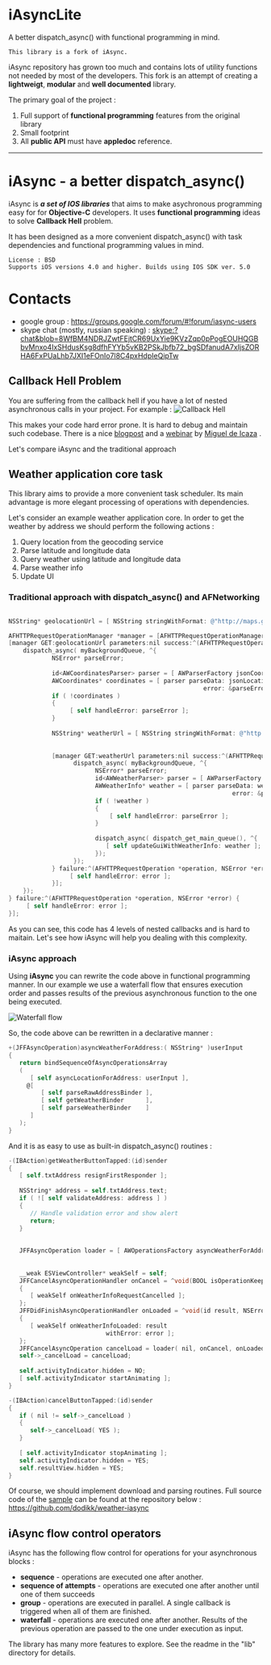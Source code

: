 iAsyncLite
==========

A better dispatch_async() with functional programming in mind.

```
This library is a fork of iAsync. 
```

iAsync repository has grown too much and contains lots of utility functions not needed by most of the developers. This fork is an attempt of creating a **lightweigt**, **modular** and **well documented** library.

The primary goal of the project :

1. Full support of **functional programming** features from the original library
2. Small footprint
3. All **public API** must have **appledoc** reference. 

-------


# iAsync - a better dispatch_async()
iAsync is ***a set of IOS libraries*** that aims to make asychronous programming easy for for **Objective-C** developers. 
It uses **functional programming** ideas to solve **Callback Hell** problem.

It has been designed as a more convenient dispatch_async() with task dependencies and functional programming values in mind.


```
License : BSD
Supports iOS versions 4.0 and higher. Builds using IOS SDK ver. 5.0
```
# Contacts

* google group : <https://groups.google.com/forum/#!forum/iasync-users>
* skype chat (mostly, russian speaking) : <skype:?chat&blob=8WfBM4NDRJZwtFEjtCR69UxYie9KVzZqp0pPogEOUHQGBbvMnxo4IxSHdusKsg8dfhFYYb5vKB2PSkJbfb72_bgSDfanudA7xIjsZORHA6FxPUaLhb7JXI1eFOnIo7l8C4pxHdpIeQipTw>


## Callback Hell Problem
You are suffering from the callback hell if you have a lot of nested asynchronous calls in your project. For example :
![Callback Hell](https://github.com/EmbeddedSources/iAsync/raw/master/readme/1-Callback-Hell.png)


This makes your code hard error prone. It is hard to debug and maintain such codebase. 
There is a nice [blogpost](http://tirania.org/blog/archive/2013/Aug-15.html) and a [webinar](http://blog.xamarin.com/csharp-async-on-ios-and-android/) by [Miguel de Icaza](https://github.com/migueldeicaza) .

Let's compare iAsync and the traditional approach 


## Weather application core task
This library aims to provide a more convenient task scheduler. Its main advantage is more elegant processing of operations with dependencies.

Let's consider an example weather application core. In order to get the weather by address we should perform the following  actions :

1. Query location from the geocoding service
2. Parse latitude and longitude data
3. Query weather using latitude and longitude data
4. Parse weather info 
5. Update UI


### Traditional approach with dispatch_async() and AFNetworking
```objective-c

NSString* geolocationUrl = [ NSString stringWithFormat: @"http://maps.googleapis.com/maps/api/geocode/json?sensor=true&address=%@", @"Kiev"];

AFHTTPRequestOperationManager *manager = [AFHTTPRequestOperationManager manager];
[manager GET:geolocationUrl parameters:nil success:^(AFHTTPRequestOperation *operation, id jsonLocation) {
    dispatch_async( myBackgroundQueue, ^{
            NSError* parseError;
    
            id<AWCoordinatesParser> parser = [ AWParserFactory jsonCoordinatesParser ];
            AWCoordinates* coordinates = [ parser parseData: jsonLocation
                                                      error: &parseError ];
            if ( !coordinates )                                          
            {
                 [ self handleError: parseError ];
            }                                          
                                                     
            NSString* weatherUrl = [ NSString stringWithFormat: @"http://api.openweathermap.org/data/2.5/weather?lat=%1.2f&lon=%1.2f", coordinates.latitude, coordinates.longitude ];
            
            
            [manager GET:weatherUrl parameters:nil success:^(AFHTTPRequestOperation *operation, id jsonWeather) {
                  dispatch_async( myBackgroundQueue, ^{
                        NSError* parseError;
                        id<AWWeatherParser> parser = [ AWParserFactory jsonWeatherParser ];
                        AWWeatherInfo* weather = [ parser parseData: weatherJson
                                                              error: &parseError ];
                        if ( !weather )                                          
                        {
                            [ self handleError: parseError ];
                        }                                          
                        
                        dispatch_async( dispatch_get_main_queue(), ^{
                           [ self updateGuiWithWeatherInfo: weather ];
                        });
                  });
            } failure:^(AFHTTPRequestOperation *operation, NSError *error) {
                 [ self handleError: error ];
            }];
    });
} failure:^(AFHTTPRequestOperation *operation, NSError *error) {
     [ self handleError: error ];
}];
```

As you can see, this code has 4 levels of nested callbacks and is hard to maitain. Let's see how iAsync will help you dealing with this complexity.



### iAsync approach
Using **iAsync** you can rewrite the code above in functional programming manner. In our example we use a waterfall flow that ensures execution order and passes results of the previous asynchronous function to the one being executed. 

![Waterfall flow](https://github.com/EmbeddedSources/iAsync/raw/master/readme/2-Waterfall.png)


So, the code above can be rewritten in a declarative manner :

```objective-c
+(JFFAsyncOperation)asyncWeatherForAddress:( NSString* )userInput
{
   return bindSequenceOfAsyncOperationsArray
   (
      [ self asyncLocationForAddress: userInput ],
     @[
         [ self parseRawAddressBinder ],
         [ self getWeatherBinder      ],
         [ self parseWeatherBinder    ]
      ]
   );
}
```

And it is as easy to use as built-in dispatch_async() routines :

```objective-c
-(IBAction)getWeatherButtonTapped:(id)sender
{
   [ self.txtAddress resignFirstResponder ];
   
   NSString* address = self.txtAddress.text;
   if ( ![ self validateAddress: address ] )
   {
	  // Handle validation error and show alert
      return;
   }
   
   
   JFFAsyncOperation loader = [ AWOperationsFactory asyncWeatherForAddress: address ];
   
   
   __weak ESViewController* weakSelf = self;
   JFFCancelAsyncOperationHandler onCancel = ^void(BOOL isOperationKeepGoing)
   {
      [ weakSelf onWeatherInfoRequestCancelled ];
   };
   JFFDidFinishAsyncOperationHandler onLoaded = ^void(id result, NSError *error)
   {
      [ weakSelf onWeatherInfoLoaded: result
                           withError: error ];
   };
   JFFCancelAsyncOperation cancelLoad = loader( nil, onCancel, onLoaded );
   self->_cancelLoad = cancelLoad;
   
   self.activityIndicator.hidden = NO;
   [ self.activityIndicator startAnimating ];
}

-(IBAction)cancelButtonTapped:(id)sender
{
   if ( nil != self->_cancelLoad )
   {
      self->_cancelLoad( YES );
   }
   
   [ self.activityIndicator stopAnimating ];
   self.activityIndicator.hidden = YES;
   self.resultView.hidden = YES;
}

```


Of course, we should implement download and parsing routines. Full source code of the [sample](https://github.com/dodikk/weather-iasync/blob/master/lib/iAsyncWeatherOperations/iAsyncWeatherOperations/AWOperationsFactory.mm) can be found at the repository below : <https://github.com/dodikk/weather-iasync>


## iAsync flow control operators
iAsync has the following flow control for operations for your asynchronous blocks :

* **sequence** - operations are executed one after another.
* **sequence of attempts** - operations are executed one after another until one of them succeeds
* **group** - operations are executed in parallel. A single callback is triggered when all of them are finished.
* **waterfall** - operations are executed one after another. Results of the previous operation are passed to the one under execution as input.


The library has many more features to explore. See the readme in the "lib" directory for details.
